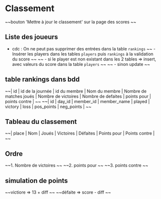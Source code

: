 # Classement
~~bouton 'Mettre à jour le classement' sur la page des scores  ~~

## Liste des joueurs
- cdc : On ne peut pas supprimer des entrées dans la table `rankings`
~~ - Insérer les players dans les tables `players` puis `rankings` à la validation du score ~~
~~ - si le player est non existant dans les 2 tables => insert, avec valeurs du score dans la table `players` ~~
~~ - sinon update ~~

## table rankings dans bdd
~~| id | id de la journée | id du membre | Nom du membre | Nombre de matches joués | Nombre de victoires | Nombre de defaites | points pour | points contre | ~~
~~| id | day_id           | member_id    | member_name   | played                  | victory             | loss               | pos_points  | neg_points    | ~~

## Tableau du classement
~~| place | Nom | Joués | Victoires | Défaites | Points pour | Points contre | ~~

## Ordre
~~1. Nombre de victoires ~~
~~2. points pour ~~
~~3. points contre ~~

## simulation de points
~~victiore => 13 + diff ~~
~~défaite  => score - diff ~~